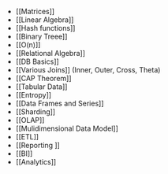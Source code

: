 - [[Matrices]]
- [[Linear Algebra]]
- [[Hash functions]]
- [[Binary Treee]]
- [[O(n)]]
- [[Relational Algebra]]
- [[DB Basics]]
- [[Various Joins]] (Inner, Outer, Cross, Theta)
- [[CAP Theorem]]
- [[Tabular Data]]
- [[Entropy]]
- [[Data Frames and Series]]
- [[Sharding]]
- [[OLAP]]
- [[Mulidimensional Data Model]]
- [[ETL]]
- [[Reporting ]]
- [[BI]]
- [[Analytics]]